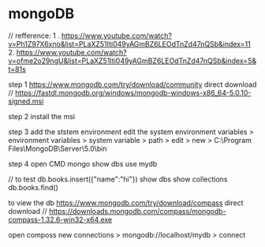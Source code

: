 # mongoDB

// refference: 
1 . https://www.youtube.com/watch?v=Ph1Z97X6xno&list=PLaXZ51Iti049yAGmBZ6LEOdTnZd47nQSb&index=11
2. https://www.youtube.com/watch?v=ofme2o29ngU&list=PLaXZ51Iti049yAGmBZ6LEOdTnZd47nQSb&index=5&t=81s

step 1 
https://www.mongodb.com/try/download/community
direct download // https://fastdl.mongodb.org/windows/mongodb-windows-x86_64-5.0.10-signed.msi

step 2
install the msi

step 3
add the ststem environment
edit the system environment variables > environment variables > system variable > path > edit > new > C:\Program Files\MongoDB\Server\5.0\bin

step 4
open CMD 
mongo
show dbs
use mydb

// to test
db.books.insert({"name":"hi"})
show dbs
show collections
db.books.find()


to view the db
https://www.mongodb.com/try/download/compass
direct download // https://downloads.mongodb.com/compass/mongodb-compass-1.32.6-win32-x64.exe

open composs
new connections > mongodb://localhost/mydb > connect


